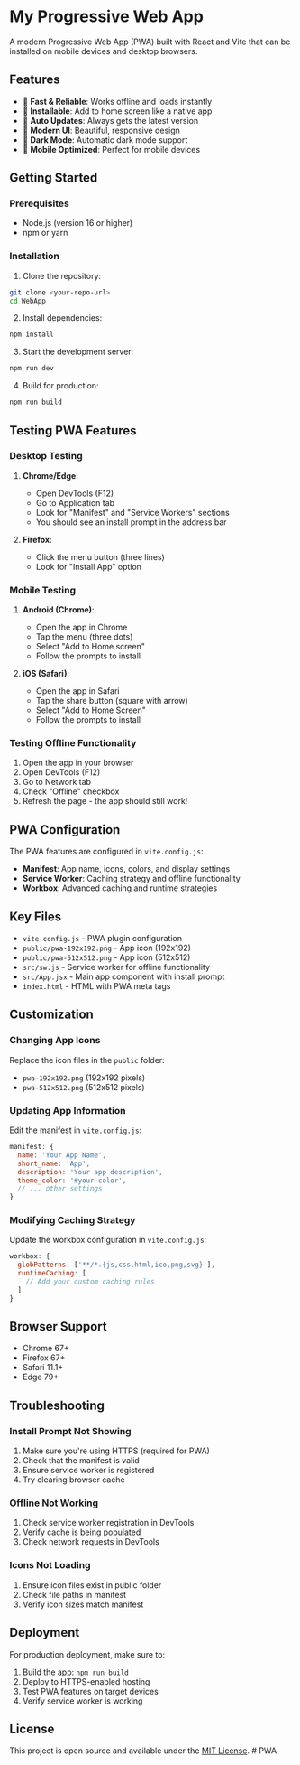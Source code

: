 # My Progressive Web App

A modern Progressive Web App (PWA) built with React and Vite that can be installed on mobile devices and desktop browsers.

## Features

- 🚀 **Fast & Reliable**: Works offline and loads instantly
- 📱 **Installable**: Add to home screen like a native app
- 🔄 **Auto Updates**: Always gets the latest version
- 🎨 **Modern UI**: Beautiful, responsive design
- 🌙 **Dark Mode**: Automatic dark mode support
- 📱 **Mobile Optimized**: Perfect for mobile devices

## Getting Started

### Prerequisites

- Node.js (version 16 or higher)
- npm or yarn

### Installation

1. Clone the repository:
```bash
git clone <your-repo-url>
cd WebApp
```

2. Install dependencies:
```bash
npm install
```

3. Start the development server:
```bash
npm run dev
```

4. Build for production:
```bash
npm run build
```

## Testing PWA Features

### Desktop Testing

1. **Chrome/Edge**: 
   - Open DevTools (F12)
   - Go to Application tab
   - Look for "Manifest" and "Service Workers" sections
   - You should see an install prompt in the address bar

2. **Firefox**:
   - Click the menu button (three lines)
   - Look for "Install App" option

### Mobile Testing

1. **Android (Chrome)**:
   - Open the app in Chrome
   - Tap the menu (three dots)
   - Select "Add to Home screen"
   - Follow the prompts to install

2. **iOS (Safari)**:
   - Open the app in Safari
   - Tap the share button (square with arrow)
   - Select "Add to Home Screen"
   - Follow the prompts to install

### Testing Offline Functionality

1. Open the app in your browser
2. Open DevTools (F12)
3. Go to Network tab
4. Check "Offline" checkbox
5. Refresh the page - the app should still work!

## PWA Configuration

The PWA features are configured in `vite.config.js`:

- **Manifest**: App name, icons, colors, and display settings
- **Service Worker**: Caching strategy and offline functionality
- **Workbox**: Advanced caching and runtime strategies

## Key Files

- `vite.config.js` - PWA plugin configuration
- `public/pwa-192x192.png` - App icon (192x192)
- `public/pwa-512x512.png` - App icon (512x512)
- `src/sw.js` - Service worker for offline functionality
- `src/App.jsx` - Main app component with install prompt
- `index.html` - HTML with PWA meta tags

## Customization

### Changing App Icons

Replace the icon files in the `public` folder:
- `pwa-192x192.png` (192x192 pixels)
- `pwa-512x512.png` (512x512 pixels)

### Updating App Information

Edit the manifest in `vite.config.js`:
```javascript
manifest: {
  name: 'Your App Name',
  short_name: 'App',
  description: 'Your app description',
  theme_color: '#your-color',
  // ... other settings
}
```

### Modifying Caching Strategy

Update the workbox configuration in `vite.config.js`:
```javascript
workbox: {
  globPatterns: ['**/*.{js,css,html,ico,png,svg}'],
  runtimeCaching: [
    // Add your custom caching rules
  ]
}
```

## Browser Support

- Chrome 67+
- Firefox 67+
- Safari 11.1+
- Edge 79+

## Troubleshooting

### Install Prompt Not Showing

1. Make sure you're using HTTPS (required for PWA)
2. Check that the manifest is valid
3. Ensure service worker is registered
4. Try clearing browser cache

### Offline Not Working

1. Check service worker registration in DevTools
2. Verify cache is being populated
3. Check network requests in DevTools

### Icons Not Loading

1. Ensure icon files exist in public folder
2. Check file paths in manifest
3. Verify icon sizes match manifest

## Deployment

For production deployment, make sure to:

1. Build the app: `npm run build`
2. Deploy to HTTPS-enabled hosting
3. Test PWA features on target devices
4. Verify service worker is working

## License

This project is open source and available under the [MIT License](LICENSE).
#   P W A  
 